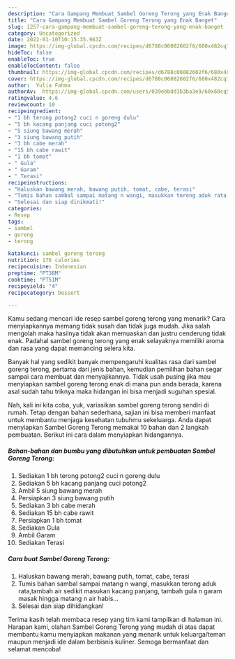 ```yaml
---
description: "Cara Gampang Membuat Sambel Goreng Terong yang Enak Banget"
title: "Cara Gampang Membuat Sambel Goreng Terong yang Enak Banget"
slug: 1257-cara-gampang-membuat-sambel-goreng-terong-yang-enak-banget
category: Uncategorized
date: 2022-01-10T10:15:35.963Z
image: https://img-global.cpcdn.com/recipes/d6788c06082602f6/680x482cq70/sambel-goreng-terong-foto-resep-utama.jpg
hideToc: false
enableToc: true
enableTocContent: false
thumbnail: https://img-global.cpcdn.com/recipes/d6788c06082602f6/680x482cq70/sambel-goreng-terong-foto-resep-utama.jpg
cover: https://img-global.cpcdn.com/recipes/d6788c06082602f6/680x482cq70/sambel-goreng-terong-foto-resep-utama.jpg
author:  Yulia Fahma
authorAv:  https://img-global.cpcdn.com/users/039ebbdd1b3ba3e9/60x60cq50/avatar.jpg
ratingvalue: 4.6
reviewcount: 10
recipeingredient:
- "1 bh terong potong2 cuci n goreng dulu"
- "5 bh kacang panjang cuci potong2"
- "5 siung bawang merah"
- "3 siung bawang putih"
- "3 bh cabe merah"
- "15 bh cabe rawit"
- "1 bh tomat"
- " Gula"
- " Garam"
- " Terasi"
recipeinstructions:
- "Haluskan bawang merah, bawang putih, tomat, cabe, terasi"
- "Tumis bahan sambal sampai matang n wangi, masukkan terong aduk rata,tambah air sedikit masukan kacang panjang, tambah gula n garam masak hingga matang n air habis..."
- "Selesai dan siap dinikmati!"
categories:
- Resep
tags:
- sambel
- goreng
- terong

katakunci: sambel goreng terong 
nutrition: 176 calories
recipecuisine: Indonesian
preptime: "PT38M"
cooktime: "PT51M"
recipeyield: "4"
recipecategory: Dessert

---
```



Kamu sedang mencari ide resep sambel goreng terong yang menarik? Cara menyiapkannya memang tidak susah dan tidak juga mudah. Jika salah mengolah maka hasilnya tidak akan memuaskan dan justru cenderung tidak enak. Padahal sambel goreng terong yang enak selayaknya memiliki aroma dan rasa yang dapat memancing selera kita.




Banyak hal yang sedikit banyak mempengaruhi kualitas rasa dari sambel goreng terong, pertama dari jenis bahan, kemudian pemilihan bahan segar sampai cara membuat dan menyajikannya. Tidak usah pusing jika mau menyiapkan sambel goreng terong enak di mana pun anda berada, karena asal sudah tahu triknya maka hidangan ini bisa menjadi suguhan spesial.


Nah, kali ini kita coba, yuk, variasikan sambel goreng terong sendiri di rumah. Tetap dengan bahan sederhana, sajian ini bisa memberi manfaat untuk membantu menjaga kesehatan tubuhmu sekeluarga. Anda dapat menyiapkan Sambel Goreng Terong memakai 10 bahan dan 2 langkah pembuatan. Berikut ini cara dalam menyiapkan hidangannya.

<!--inarticleads1-->

##### Bahan-bahan dan bumbu yang dibutuhkan untuk pembuatan Sambel Goreng Terong:

1. Sediakan 1 bh terong potong2 cuci n goreng dulu
1. Sediakan 5 bh kacang panjang cuci potong2
1. Ambil 5 siung bawang merah
1. Persiapkan 3 siung bawang putih
1. Sediakan 3 bh cabe merah
1. Sediakan 15 bh cabe rawit
1. Persiapkan 1 bh tomat
1. Sediakan  Gula
1. Ambil  Garam
1. Sediakan  Terasi




<!--inarticleads2-->

##### Cara buat Sambel Goreng Terong:

1. Haluskan bawang merah, bawang putih, tomat, cabe, terasi
1. Tumis bahan sambal sampai matang n wangi, masukkan terong aduk rata,tambah air sedikit masukan kacang panjang, tambah gula n garam masak hingga matang n air habis...
1. Selesai dan siap dihidangkan!



Terima kasih telah membaca resep yang tim kami tampilkan di halaman ini. Harapan kami, olahan Sambel Goreng Terong yang mudah di atas dapat membantu kamu menyiapkan makanan yang menarik untuk keluarga/teman maupun menjadi ide dalam berbisnis kuliner. Semoga bermanfaat dan selamat mencoba!
